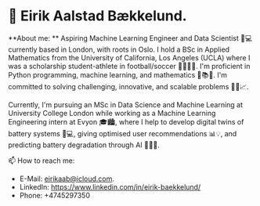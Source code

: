 # 👋 Eirik Aalstad Bækkelund.
**About me: **
Aspiring Machine Learning Engineer and Data Scientist 🤖💻 currently based in London, with roots in Oslo. I hold a BSc in Applied Mathematics from the University of California, Los Angeles (UCLA) where I was a scholarship student-athlete in football/soccer 🏃‍♂️🏋️‍♂️. I'm proficient in Python programming, machine learning, and mathematics 🐍📚🧮. I'm committed to solving challenging, innovative, and scalable problems 🤔💡📈.

Currently, I'm pursuing an MSc in Data Science and Machine Learning at University College London while working as a Machine Learning Engineering intern at Evyon 🎓🏙️, where I help to develop digital twins of battery systems 🔋💻, giving optimised user recommendations 📊💡, and predicting battery degradation through AI 🤖🕵️‍♂️.

📫 How to reach me:  
* E-Mail: eirikaab@icloud.com.
* LinkedIn: https://www.linkedin.com/in/eirik-baekkelund/
* Phone:  +4745297350

<!---
eirikbaekkelund/eirikbaekkelund is a ✨ special ✨ repository because its `README.md` (this file) appears on your GitHub profile.
You can click the Preview link to take a look at your changes.
--->
